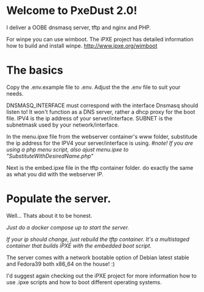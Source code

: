 # Welcome to PxeDust 2.0!

I deliver a OOBE dnsmasq server, tftp and nginx and PHP.

For winpe you can use wimboot. The iPXE project has detailed information how to build and install winpe.
http://www.ipxe.org/wimboot

# The basics
Copy the .env.example file to .env.
Adjust the the .env file to suit your needs.

DNSMASQ_INTERFACE must correspond with the interface Dnsmasq should listen to! It won't function as a DNS server, rather a dhcp proxy for the boot file.
IPV4 is the ip address of your server/interface.
SUBNET is the subnetmask used by your network/interface.

In the menu.ipxe file from the webserver container's www folder, substitude the ip address for the IPV4 your server/interface is using.
#*note! If you are using a php menu script, also ajust menu.ipxe to "SubstituteWithDesiredName.php"*

Next is the embed.ipxe file in the tftp container folder. do exactly the same as what you did with the webserver IP.

# Populate the server.
Well... Thats about it to be honest.

*Just do a docker compose up to start the server.*

*If your ip should change, just rebuild the tftp container. It's a multistaged container that builds iPXE with the embedded boot script.*

The server comes with a network bootable option of Debian latest stable and Fedora39 both x86_64 on the house! :)

I'd suggest again checking out the iPXE project for more information how to use .ipxe scripts and how to boot different operating systems.
